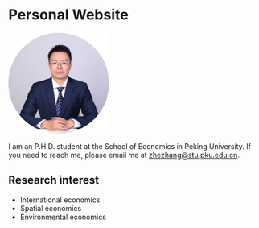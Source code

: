 # Personal Website

![Researcher Portrait](research/photo-github-tiny.jpg "YUAN Ye")

I am an P.H.D. student at the School of Economics in Peking University. If you need to reach me, please email me at [zhezhang@stu.pku.edu.cn](mailto:zhezhang@stu.pku.edu.cn).

## Research interest
- International economics
- Spatial economics
- Environmental economics

